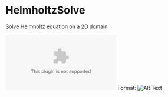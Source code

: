 # HelmholtzSolve
Solve Helmholtz equation on a 2D domain



![Helmholtz Solution](helmholtz.eps)
Format: ![Alt Text](url)


